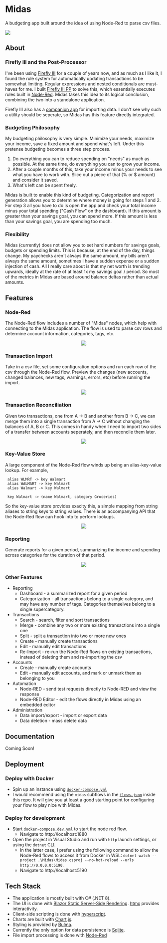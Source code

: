 # Midas

A budgeting app built around the idea of using Node-Red to parse csv files.

![](assets/midas.png)

## About


### Firefly III and the Post-Processor

I've been using [Firefly III](https://github.com/firefly-iii/firefly-iii) for a couple of years now, and as much as I like it, I found the rule system for automatically updating transactions to be somewhat limiting. Regular expressions and nested conditionals are must-haves for me. I built [Firefly III PP](https://github.com/haondt/firefly-iii-pp) to solve this, which essentially executes rules built in [Node-Red](https://nodered.org/). Midas takes this idea to its logical conclusion, combining the two into a standalone application.

Firefly III also has a [companion app](https://github.com/firefly-iii/data-importer) for importing data. I don't see why such a utility should be seperate, so Midas has this feature directly integrated.

### Budgeting Philosophy

My budgeting philosophy is very simple. Minimize your needs, maximize your income, save a fixed amount and spend what's left. Under this pretense budgeting becomes a three step process.

1. Do everything you can to reduce spending on "needs" as much as possible. At the same time, do everything you can to grow your income.
2. After a couple months of this, take your income minus your needs to see what you have to work with. Slice out a piece of that (% or $ amount) and consider it saved.
3. What's left can be spent freely.

Midas is built to enable this kind of budgeting. Categorization and report generation allows you to determine where money is going for steps 1 and 2. For step 3 all you have to do is open the app and check your total income minus your total spending ("Cash Flow" on the dashboard). If this amount is greater than your savings goal, you can spend more. If this amount is less than your savings goal, you are spending too much.

### Flexibility

Midas (currently) does not allow you to set hard numbers for savings goals, budgets or spending limits. This is because, at the end of the day, things change. My paychecks aren't always the same amount, my bills aren't always the same amount, sometimes I have a sudden expense or a sudden injection of cash. All I really care about is that my net worth is trending upwards, ideally at the rate of at least 1x my savings goal / period. So most of the metrics in Midas are based around balance deltas rather than actual amounts.

## Features

### Node-Red

The Node-Red flow includes a number of "Midas" nodes, which help with connecting to the Midas application. The flow is used to parse csv rows and determine account information, categories, tags, etc.

<div align="center">
    <img src="assets/node-red.png">
</div>


### Transaction Import

Take in a csv file, set some configuration options and run each row of the csv through the Node-Red flow. Preview the changes (new accounts, changed balances, new tags, warnings, errors, etc) before running the import.

<div align="center">
    <img src="assets/import.png">
</div>

### Transaction Reconciliation

Given two transactions, one from A -> B and another from B -> C, we can merge them into a single transaction from A -> C without changing the balances of A, B or C. This comes in handy when I need to import two sides of a transfer between accounts seperately, and then reconcile them later.

<div align="center">
    <img src="assets/reconcile.png">
</div>

### Key-Value Store

A large component of the Node-Red flow winds up being an alias-key-value lookup. For example,

```
 alias WLMRT -> key Walmart
 alias WALMART -> key Walmart
 alias Walmart -> key Walmart

 key Walmart -> (name Walmart, category Groceries)
 ```

 So the key-value store provides exaclty this, a simple mapping from string aliases to string keys to string values. There is an accompanying API that the Node-Red flow can hook into to perform lookups.

<div align="center">
    <img src="assets/kvs.png">
</div>

### Reporting

Generate reports for a given period, summarizing the income and spending across categories for the duration of that period.

<div align="center">
    <img src="assets/reporting.png">
</div>


### Other Features

- Reporting
  - Dashboard - a summarized report for a given period
  - Categorization - all transactions belong to a single category, and may have any number of tags. Categories themselves belong to a single supercategory.
- Transactions
  - Search - search, filter and sort transactions
  - Merge - combine any two or more existing transactions into a single one
  - Split - split a transaction into two or more new ones
  - Create - manually create transactions
  - Edit - manually edit transactions
  - Re-Import - re-run the Node-Red flows on existing transactions, instead of deleting them and re-importing the csv
- Accounts
  - Create - manually create accounts
  - Edit - manually edit accounts, and mark or unmark them as belonging to you
- Automation
  - Node-RED - send test requests directly to Node-RED and view the response
  - Node-RED Editor - edit the flows directly in Midas using an embedded editor
- Administration
  - Data import/export - import or export data
  - Data deletion - mass delete data

## Documentation

Coming Soon!

## Deployment

### Deploy with Docker

- Spin up an instance using [`docker-compose.yml`](./docker-compose.yml)
- I would recommend using the `midas` subflows in the [`flows.json`](./node-red/data/flows.json) inside this repo. It will give you at least a good starting point for configuring your flow to play nice with Midas.

### Deploy for development

- Start [`docker-compose.dev.yml`](./docker-compose.dev.yml) to start the node red flow.
  - Navigate to http://localhost:1880
- Open the project in Visual Studio and run with `http` launch settings, or using the `dotnet` CLI.
  - In the latter case, I prefer using the following command to allow the Node-Red flows to access it from Docker in WSL: `dotnet watch --project .\Midas\Midas.csproj --no-hot-reload --urls http://0.0.0.0:5190`.
  - Navigate to http://localhost:5190

## Tech Stack

- The application is mostly built with C# (.NET 8).
- The UI is done with [Blazor Static Server-Side Rendering](https://learn.microsoft.com/en-us/aspnet/core/blazor/?view=aspnetcore-9.0). [htmx](https://htmx.org/) provides interactivity.
- Client-side scripting is done with [hyperscript](https://hyperscript.org/).
- Charts are built with [Chart.js](https://www.chartjs.org/docs/latest/).
- Styling is provided by [Bulma](https://bulma.io/).
- Currently the only option for data persistence is [Sqlite](https://www.sqlite.org/).
- File import processing is done with [Node-Red](https://nodered.org/)